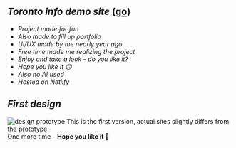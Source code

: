 ## *Toronto info demo site* ([go](https://candid-raindrop-f02cb4.netlify.app/))
- *Project made for fun*
- *Also made to fill up portfolio*
- *UI/UX made by me nearly year ago*
- *Free time made me realizing the project*
- *Enjoy and take a look - do you like it?*
- *Hope you like it 🙃*
- *Also no AI used*
- *Hosted on Netlify*

## *First design*
![design prototype](https://github.com/Just-xx/toronto-info-site/blob/main/public/assets/design.png)
This is the first version, actual sites slightly differs from the prototype.<br>
One more time - **Hope you like it 🥺**

